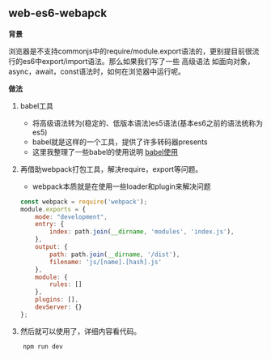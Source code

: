 ## web-es6-webapck

**背景**

浏览器是不支持commonjs中的require/module.export语法的，更别提目前很流行的es6中export/import语法。那么如果我们写了一些
高级语法 如面向对象，async，await，const语法时，如何在浏览器中运行呢。

**做法**

1. babel工具
    * 将高级语法转为(稳定的、低版本语法)es5语法(基本es6之前的语法统称为es5)
    * babel就是这样的一个工具，提供了许多转码器presents
    * 这里我整理了一些babel的使用说明 [babel使用](http://dottie.microbits.cn/2018/12/10/babel%E7%AE%80%E5%8D%95%E4%BD%BF%E7%94%A8/#more)

2. 再借助webpack打包工具，解决require，export等问题。
    * webpack本质就是在使用一些loader和plugin来解决问题
    ```javascript
    const webpack = require('webpack');
    module.exports = {
        mode: "development",
        entry: {
            index: path.join(__dirname, 'modules', 'index.js'),
        },
        output: {
            path: path.join(__dirname, '/dist'),
            filename: 'js/[name].[hash].js'
        },
        module: {
            rules: []
        },
        plugins: [],
        devServer: {}
    };
    ```
3. 然后就可以使用了，详细内容看代码。
```javascript
    npm run dev
```
